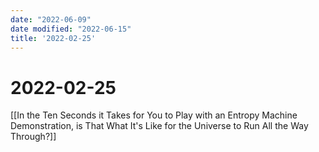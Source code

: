 ```yaml
---
date: "2022-06-09"
date modified: "2022-06-15"
title: '2022-02-25'
---
```


# 2022-02-25
[[In the Ten Seconds it Takes for You to Play with an Entropy Machine Demonstration, is That What It's Like for the Universe to Run All the Way Through?]]
